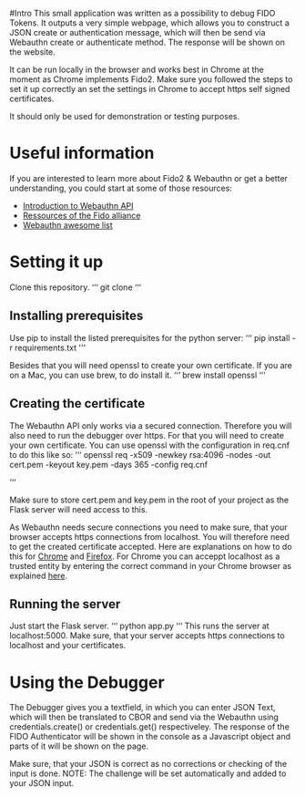 #Intro
This small application was written as a possibility to debug FIDO Tokens. It outputs a very simple webpage, which allows you to construct a JSON create or authentication message, which will then be send via Webauthn create or authenticate method. The response will be shown on the website.

It can be run locally in the browser and works best in Chrome at the moment as Chrome implements Fido2. Make sure you followed the steps to set it up correctly an set the settings in Chrome to accept https self signed certificates.

It should only be used for demonstration or testing purposes. 

# Useful information
If you are interested to learn more about Fido2 & Webauthn or get a better understanding, you could start at some of those resources:

- [Introduction to Webauthn API](https://medium.com/@herrjemand/introduction-to-webauthn-api-5fd1fb46c285)
- [Ressources of the Fido alliance](https://fidoalliance.org/developers/)
- [Webauthn awesome list](https://github.com/herrjemand/awesome-webauthn)

# Setting it up
Clone this repository.
‘‘‘
git clone
‘‘‘

## Installing prerequisites
Use pip to install the listed prerequisites for the python server:
‘‘‘
pip install -r requirements.txt
'''

Besides that you will need openssl to create your own certificate. If you are on a Mac, you can use brew, to do install it.
‘‘‘
brew install openssl
‘‘‘

## Creating the certificate
The Webauthn API only works via a secured connection. Therefore you will also need to run the debugger over https. For that you will need to create your own certificate. You can use openssl with the configuration in req.cnf to do this like so:
‘‘‘
openssl req -x509 -newkey rsa:4096 -nodes -out cert.pem -keyout key.pem -days 365 -config req.cnf 

‘‘‘

Make sure to store cert.pem and key.pem in the root of your project as the Flask server will need access to this.

As Webauthn needs secure connections you need to make sure, that your browser accepts https connections from localhost. You will therefore need to get the created certificate accepted. Here are explanations on how to do this for [Chrome](https://www.robpeck.com/2010/10/google-chrome-mac-os-x-and-self-signed-ssl-certificates/#.WPpqZFKZNE4) and [Firefox](https://javorszky.co.uk/2019/11/06/get-firefox-to-trust-your-self-signed-certificates/). For Chrome you can acceppt localhost as a trusted entity by entering the correct command in your Chrome browser as explained [here](https://stackoverflow.com/a/31900210). 

## Running the server
Just start the Flask server.
‘‘‘
python app.py 
‘‘‘
This runs the server at localhost:5000. Make sure, that your server accepts https connections to localhost and your certificates.

# Using the Debugger
The Debugger gives you a textfield, in which you can enter JSON Text, which will then be translated to CBOR and send via the Webauthn using credentials.create() or credentials.get() respectiveley. The response of the FIDO Authenticator will be shown in the console as a Javascript object and parts of it will be shown on the page. 

Make sure, that your JSON is correct as no corrections or checking of the input is done. NOTE: The challenge will be set automatically and added to your JSON input.
